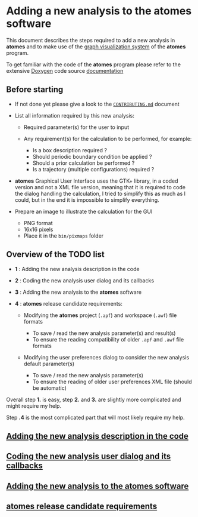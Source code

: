 # Adding a new analysis to the **atomes** software

This document describes the steps required to add a new analysis in **atomes** 
and to make use of the [graph visualization system](https://atomes.ipcms.fr/analyze/) of the **atomes** program. 

To get familiar with the code of the **atomes** program please refer to the extensive [Doxygen][Doxygen] code source [documentation][atomes_doxygen]

## Before starting 

  - If not done yet please give a look to the [`CONTRIBUTING.md`](https://github.com/Slookeur/atomes/blob/devel/CONTRIBUTING.md) document

  - List all information required by this new analysis: 
    - Required parameter(s) for the user to input
    - Any requirement(s) for the calculation to be performed, for example:

      - Is a box description required ? 
      - Should periodic boundary condition be applied ?
      - Should a prior calculation be performed ?
      - Is a trajectory (multiple configurations) required ?

  - **atomes** Graphical User Interface uses the GTK+ library, in a coded version and not a XML file version, 
    meaning that it is required to code the dialog handling the calculation, I tried to simplify this as much as I could, 
    but in the end it is impossible to simplify everything.  
  
  - Prepare an image to illustrate the calculation for the GUI
    - PNG format 
    - 16x16 pixels 
    - Place it in the `bin/pixmaps` folder

## Overview of the TODO list

  - **1** : Adding the new analysis description in the code
  - **2** : Coding the new analysis user dialog and its callbacks
  - **3** : Adding the new analysis to the **atomes** software
  - **4** : **atomes** release candidate requirements:

    - Modifying the **atomes** project (`.apf`) and workspace (`.awf`) file formats

      - To save / read the new analysis parameter(s) and result(s)
      - To ensure the reading compatibility of older `.apf` and `.awf` file formats

    - Modifying the user preferences dialog to consider the new analysis default parameter(s)

      - To save / read the new analysis parameter(s)
      - To ensure the reading of older user preferences XML file (should be automatic)

Overall step **1.** is easy, step **2.** and **3.** are slightly more complicated and might require my help.
 
Step **.4** is the most complicated part that will most likely require my help.

## [Adding the new analysis description in the code][adding]

## [Coding the new analysis user dialog and its callbacks][codding]

## [Adding the new analysis to the **atomes** software][analysing]

## [**atomes** release candidate requirements][releasing]


[Doxygen]:https://www.doxygen.nl/
[atomes_doxygen]:https://slookeur.github.io/atomes-doxygen/index.html
[adding]:STEP-1.md
[codding]:STEP-2.md
[analysing]:STEP-3.md
[releasing]:STEP-4.md
